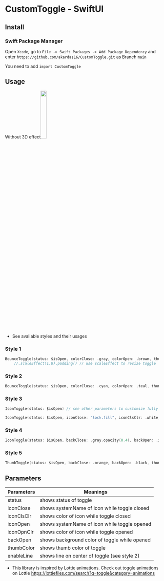 # CustomToggle - SwiftUI 

## Install

### Swift Package Manager

Open `Xcode`, go to `File -> Swift Packages -> Add Package Dependency` and enter `https://github.com/akardas16/CustomToggle.git` as Branch `main`

You need to add `import CustomToggle` 

## Usage
Without 3D effect<img src="https://user-images.githubusercontent.com/28716129/189115873-5a34bd9f-7d5b-4e30-bb2a-0d650849e7b8.gif" width="20%" >


* See avaliable styles and their usages

### Style 1

```Swift
BounceToggle(status: $isOpen, colorClose: .gray, colorOpen: .brown, thumbColor: .white)
    //.scaleEffect(1.8).padding() // use scaleEffect to resize toggle
```

### Style 2

```Swift
BounceToggle(status: $isOpen, colorClose: .cyan, colorOpen: .teal, thumbColor: .white,enableLine: true)
```

### Style 3

```Swift
IconToggle(status: $isOpen) // see other parameters to customize fully
```

```Swift
IconToggle(status: $isOpen, iconClose: "lock.fill", iconClsClr: .white, backClose: .red, iconOpen: "lock.open.fill", iconOpnClr: .white, backOpen: .green, thumbColor: .white)
```

### Style 4

```Swift
IconToggle(status: $isOpen, backClose: .gray.opacity(0.4), backOpen: .indigo.opacity(0.8), thumbColor: .cyan,disableIcon: true)
```

### Style 5

```Swift
ThumbToggle(status: $isOpen, backClose: .orange, backOpen: .black, thumbColor: .white)
```

## Parameters

| Parameters    | Meanings      |
| ------------- | ------------- |
| status  | shows status of toggle  |
| iconClose  | shows systemName of icon while toggle closed  |
| iconClsClr  | shows color of icon while toggle closed  |
| iconOpen  | shows systemName of icon while toggle opened  |
| iconOpnClr  | shows color of icon while toggle opened  |
| backOpen  | shows background color of toggle while opened  |
| thumbColor  | shows thumb color of toggle  |
| enableLine  | shows line on center of toggle (see style 2)  |



* This library is inspired by Lottie animations. Check out toggle animations on Lottie https://lottiefiles.com/search?q=toggle&category=animations

